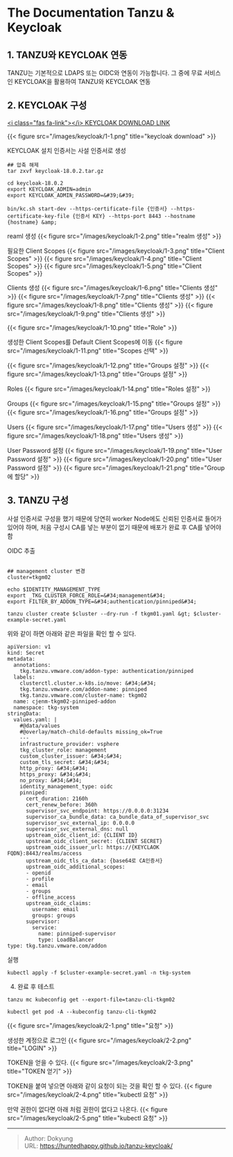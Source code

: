 # The Documentation Tanzu &amp; Keycloak


## 1. TANZU와 KEYCLOAK 연동

TANZU는 기본적으로 LDAPS 또는 OIDC와 연동이 가능합니다. 그 중에 무료 서비스인 KEYCLOAK을 활용하여 TANZU와 KEYCLOAK 연동

## 2. KEYCLOAK 구성

[&lt;i class=&#34;fas fa-link&#34;&gt;&lt;/i&gt; KEYCLOAK DOWNLOAD LINK](https://www.keycloak.org/downloads)

{{&lt; figure src=&#34;/images/keycloak/1-1.png&#34; title=&#34;keycloak download&#34; &gt;}}

KEYCLOAK 설치
인증서는 사설 인증서로 생성
```shell
## 압축 해제
tar zxvf keycloak-18.0.2.tar.gz

cd keycloak-18.0.2
export KEYCLOAK_ADMIN=admin
export KEYCLOAK_ADMIN_PASSWORD=&#39;&#39;

bin/kc.sh start-dev --https-certificate-file {인증서} --https-certificate-key-file {인증서 KEY} --https-port 8443 --hostname {hostname} &amp;
```

reaml 생성
{{&lt; figure src=&#34;/images/keycloak/1-2.png&#34; title=&#34;realm 생성&#34; &gt;}}

필요한 Client Scopes
{{&lt; figure src=&#34;/images/keycloak/1-3.png&#34; title=&#34;Client Scopes&#34; &gt;}}
{{&lt; figure src=&#34;/images/keycloak/1-4.png&#34; title=&#34;Client Scopes&#34; &gt;}}
{{&lt; figure src=&#34;/images/keycloak/1-5.png&#34; title=&#34;Client Scopes&#34; &gt;}}

Clients 생성
{{&lt; figure src=&#34;/images/keycloak/1-6.png&#34; title=&#34;Clients 생성&#34; &gt;}}
{{&lt; figure src=&#34;/images/keycloak/1-7.png&#34; title=&#34;Clients 생성&#34; &gt;}}
{{&lt; figure src=&#34;/images/keycloak/1-8.png&#34; title=&#34;Clients 생성&#34; &gt;}}
{{&lt; figure src=&#34;/images/keycloak/1-9.png&#34; title=&#34;Clients 생성&#34; &gt;}}

{{&lt; figure src=&#34;/images/keycloak/1-10.png&#34; title=&#34;Role&#34; &gt;}}

생성한 Client Scopes를 Default Client Scopes에 이동
{{&lt; figure src=&#34;/images/keycloak/1-11.png&#34; title=&#34;Scopes 선택&#34; &gt;}}

{{&lt; figure src=&#34;/images/keycloak/1-12.png&#34; title=&#34;Groups 설정&#34; &gt;}}
{{&lt; figure src=&#34;/images/keycloak/1-13.png&#34; title=&#34;Groups 설정&#34; &gt;}}

Roles
{{&lt; figure src=&#34;/images/keycloak/1-14.png&#34; title=&#34;Roles 설정&#34; &gt;}}

Groups
{{&lt; figure src=&#34;/images/keycloak/1-15.png&#34; title=&#34;Groups 설정&#34; &gt;}}
{{&lt; figure src=&#34;/images/keycloak/1-16.png&#34; title=&#34;Groups 설정&#34; &gt;}}

Users
{{&lt; figure src=&#34;/images/keycloak/1-17.png&#34; title=&#34;Users 생성&#34; &gt;}}
{{&lt; figure src=&#34;/images/keycloak/1-18.png&#34; title=&#34;Users 생성&#34; &gt;}}

User Password 설정
{{&lt; figure src=&#34;/images/keycloak/1-19.png&#34; title=&#34;User Password 설정&#34; &gt;}}
{{&lt; figure src=&#34;/images/keycloak/1-20.png&#34; title=&#34;User Password 설정&#34; &gt;}}
{{&lt; figure src=&#34;/images/keycloak/1-21.png&#34; title=&#34;Group에 할당&#34; &gt;}}

## 3. TANZU 구성
사설 인증서로 구성을 했기 때문에 당연히 worker Node에도 신뢰된 인증서로 들어가 있어야 하며, 처음 구성시 CA를 넣는 부분이 없기 때문에 배포가 완료 후 CA를 넣어야 함

OIDC 추출
```shell

## management cluster 변경
cluster=tkgm02

echo $IDENTITY_MANAGEMENT_TYPE
export _TKG_CLUSTER_FORCE_ROLE=&#34;management&#34;
export FILTER_BY_ADDON_TYPE=&#34;authentication/pinniped&#34;

tanzu cluster create $cluster --dry-run -f tkgm01.yaml &gt; $cluster-example-secret.yaml

```
위와 같이 하면 아래와 같은 파일을 확인 할 수 있다.
```shell
apiVersion: v1
kind: Secret
metadata:
  annotations:
    tkg.tanzu.vmware.com/addon-type: authentication/pinniped
  labels:
    clusterctl.cluster.x-k8s.io/move: &#34;&#34;
    tkg.tanzu.vmware.com/addon-name: pinniped
    tkg.tanzu.vmware.com/cluster-name: tkgm02
  name: cjenm-tkgm02-pinniped-addon
  namespace: tkg-system
stringData:
  values.yaml: |
    #@data/values
    #@overlay/match-child-defaults missing_ok=True
    ---
    infrastructure_provider: vsphere
    tkg_cluster_role: management
    custom_cluster_issuer: &#34;&#34;
    custom_tls_secret: &#34;&#34;
    http_proxy: &#34;&#34;
    https_proxy: &#34;&#34;
    no_proxy: &#34;&#34;
    identity_management_type: oidc
    pinniped:
      cert_duration: 2160h
      cert_renew_before: 360h
      supervisor_svc_endpoint: https://0.0.0.0:31234
      supervisor_ca_bundle_data: ca_bundle_data_of_supervisor_svc
      supervisor_svc_external_ip: 0.0.0.0
      supervisor_svc_external_dns: null
      upstream_oidc_client_id: {CLIENT ID}
      upstream_oidc_client_secret: {CLIENT SECRET}
      upstream_oidc_issuer_url: https://{KEYCLAOK FQDN}:8443/realms/access
      upstream_oidc_tls_ca_data: {base64로 CA인증서}
      upstream_oidc_additional_scopes:
      - openid
      - profile
      - email
      - groups
      - offline_access
      upstream_oidc_claims:
        username: email
        groups: groups
      supervisor:
        service:
          name: pinniped-supervisor
          type: LoadBalancer
type: tkg.tanzu.vmware.com/addon
```

실행
```shell
kubectl apply -f $cluster-example-secret.yaml -n tkg-system
```

4. 완료 후 테스트


```shell
tanzu mc kubeconfig get --export-file=tanzu-cli-tkgm02

kubectl get pod -A --kubeconfig tanzu-cli-tkgm02
```

{{&lt; figure src=&#34;/images/keycloak/2-1.png&#34; title=&#34;요청&#34; &gt;}}

생성한 계정으로 로그인
{{&lt; figure src=&#34;/images/keycloak/2-2.png&#34; title=&#34;LOGIN&#34; &gt;}}

TOKEN을 얻을 수 있다.
{{&lt; figure src=&#34;/images/keycloak/2-3.png&#34; title=&#34;TOKEN 얻기&#34; &gt;}}

TOKEN을 붙여 넣으면 아래와 같이 요청이 되는 것을 확인 할 수 있다.
{{&lt; figure src=&#34;/images/keycloak/2-4.png&#34; title=&#34;kubectl 요청&#34; &gt;}}

만약 권한이 없다면 아래 처럼 권한이 없다고 나온다.
{{&lt; figure src=&#34;/images/keycloak/2-5.png&#34; title=&#34;kubectl 요청&#34; &gt;}}

---

> Author: Dokyung  
> URL: https://huntedhappy.github.io/tanzu-keycloak/  

